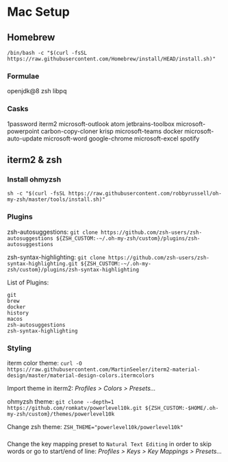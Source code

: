 # Mac Setup

## Homebrew

`/bin/bash -c "$(curl -fsSL https://raw.githubusercontent.com/Homebrew/install/HEAD/install.sh)"`

### Formulae

openjdk@8	zsh	libpq

### Casks

1password	iterm2 microsoft-outlook
atom jetbrains-toolbox	microsoft-powerpoint
carbon-copy-cloner krisp	microsoft-teams
docker microsoft-auto-update microsoft-word
google-chrome microsoft-excel spotify

## iterm2 & zsh

### Install ohmyzsh

`sh -c "$(curl -fsSL https://raw.githubusercontent.com/robbyrussell/oh-my-zsh/master/tools/install.sh)"`

### Plugins

zsh-autosuggestions: `git clone https://github.com/zsh-users/zsh-autosuggestions ${ZSH_CUSTOM:-~/.oh-my-zsh/custom}/plugins/zsh-autosuggestions`

zsh-syntax-highlighting: `git clone https://github.com/zsh-users/zsh-syntax-highlighting.git ${ZSH_CUSTOM:-~/.oh-my-zsh/custom}/plugins/zsh-syntax-highlighting`

List of Plugins:
```
git
brew
docker
history
macos
zsh-autosuggestions
zsh-syntax-highlighting
```

### Styling

iterm color theme: `curl -O https://raw.githubusercontent.com/MartinSeeler/iterm2-material-design/master/material-design-colors.itermcolors`

Import theme in iterm2: *Profiles > Colors > Presets...*

ohmyzsh theme: `git clone --depth=1 https://github.com/romkatv/powerlevel10k.git ${ZSH_CUSTOM:-$HOME/.oh-my-zsh/custom}/themes/powerlevel10k`

Change zsh theme: `ZSH_THEME="powerlevel10k/powerlevel10k"`

###

Change the key mapping preset to `Natural Text Editing` in order to skip words or go to start/end of line: *Profiles > Keys > Key Mappings > Presets...*
